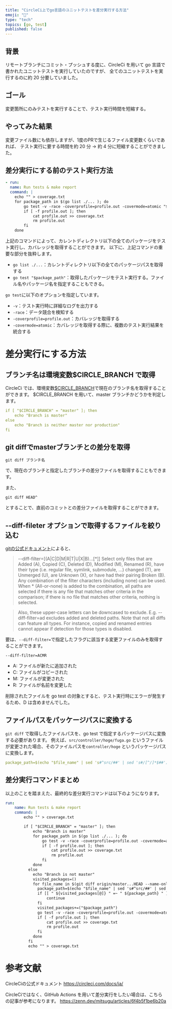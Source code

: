 ```yaml
---
title: "CircleCi上でgo言語のユニットテストを差分実行する方法"
emoji: "📙"
type: "tech"
topics: [go, test]
published: false
---
```


## 背景

リモートブランチにコミット・プッシュする度に、CircleCi を用いて go 言語で書かれたユニットテストを実行していたのですが、
全てのユニットテストを実行するのに約 20 分要していました。

## ゴール

変更箇所にのみテストを実行することで、テスト実行時間を短縮する。

## やってみた結果

変更ファイル数にも依存しますが、1度のPRで生じるファイル変更数くらいであれば、
テスト実行に要する時間を約 20 分 → 約 4 分に短縮することができました。

## 差分実行にする前のテスト実行方法

``` yaml
- run:
  name: Run tests & make report
  command: |
    echo "" > coverage.txt
    for package_path in $(go list ./... ); do
        go test -v -race -coverprofile=profile.out -covermode=atomic "$package_path"
        if [ -f profile.out ]; then
            cat profile.out >> coverage.txt
            rm profile.out
        fi
    done
```

上記のコマンドによって、カレントディレクトリ以下の全てのパッケージをテスト実行し、カバレッジを取得することができます。
以下に、上記コマンドの重要な部分を抜粋します。
- `go list ./...`：カレントディレクトリ以下の全てのパッケージパスを取得する
- `go test "$package_path"`：取得したパッケージをテスト実行する。ファイル名やパッケージ名を指定することもできる。

`go test`に以下のオプションを指定しています。
  - `-v`：テスト実行時に詳細なログを出力する
  - `-race`：データ競合を検知する
  - `-coverprofile=profile.out`：カバレッジを取得する
  - `-covermode=atomic`：カバレッジを取得する際に、複数のテスト実行結果を統合する


# 差分実行にする方法
## ブランチ名は環境変数$CIRCLE_BRANCH で取得

CircleCi では、環境変数[$CIRCLE_BRANCH](https://circleci.com/docs/ja/variables/)で現在のブランチ名を取得することができます。
$CIRCLE_BRANCH を用いて、master ブランチかどうかを判定します。

```yaml
if [ "$CIRCLE_BRANCH" = "master" ]; then
    echo "Branch is master"
else
    echo "Branch is neither master nor production"
fi
```

## git diffでmasterブランチとの差分を取得


```
git diff ブランチ名
```

で、現在のブランチと指定したブランチの差分ファイルを取得することもできます。

また、

```
git diff HEAD^
```

とすることで、直前のコミットとの差分ファイルを取得することができます。

## --diff-fileter オプションで取得するファイルを絞り込む

[gitの公式ドキュメント](https://git-scm.com/docs/git-diff)によると、

>  --diff-filter=[(A|C|D|M|R|T|U|X|B)…​[*]]
>   Select only files that are Added (A), Copied (C), Deleted (D), Modified (M), Renamed (R), have their type (i.e. regular file, symlink, submodule, …​) changed (T), are Unmerged (U), are Unknown (X), or have had their pairing Broken (B). Any combination of the filter characters (including none) can be used. When \* (All-or-none) is added to the combination, all paths are selected if there is any file that matches other criteria in the comparison; if there is no file that matches other criteria, nothing is selected.

> Also, these upper-case letters can be downcased to exclude. E.g. --diff-filter=ad excludes added and deleted paths.
> Note that not all diffs can feature all types. For instance, copied and renamed entries cannot appear if detection for those types is disabled.

要は、`--diff-filter=`で指定したフラグに該当する変更ファイルのみを取得することができます。

`--diff-filter=ACMR`

- A: ファイルが新たに追加された
- C: ファイルがコピーされた
- M: ファイルが変更された
- R: ファイルが名前を変更した

削除されたファイルを go test の対象とすると、テスト実行時にエラーが発生するため、D は含めませんでした。

## ファイルパスをパッケージパスに変換する
`git diff` で取得したファイルパスを、go test で指定するパッケージパスに変換する必要があります。
例えば、`src/controller/hoge/fuga.go` というファイルが変更された場合、そのファイルパスを`controller/hoge` というパッケージパスに変換します。

```yaml
package_path=$(echo "$file_name" | sed 's#^src/##' | sed 's#/[^/]*$##')
```


## 差分実行コマンドまとめ
以上のことを踏まえた、最終的な差分実行コマンドは以下のようになります。
```yaml
run:
    name: Run tests & make report
    command: |
        echo "" > coverage.txt

        if [ "$CIRCLE_BRANCH" = "master" ]; then
            echo "Branch is master"
            for package_path in $(go list ./... ); do
                go test -v -race -coverprofile=profile.out -covermode=atomic "$package_path"
                if [ -f profile.out ]; then
                    cat profile.out >> coverage.txt
                    rm profile.out
                fi
            done
          else
            echo "Branch is not master"
            visited_packages=()
            for file_name in $(git diff origin/master...HEAD --name-only --diff-filter=ACMR | grep "\.go$"); do
              package_path=$(echo "$file_name" | sed 's#^src/##' | sed 's#/[^/]*$##')
              if [[ " ${visited_packages[@]} " =~ " ${package_path} " ]]; then
                  continue
              fi
              visited_packages+=("$package_path")
              go test -v -race -coverprofile=profile.out -covermode=atomic "$package_path"
              if [ -f profile.out ]; then
                  cat profile.out >> coverage.txt
                  rm profile.out
              fi
            done
          fi
          echo "" > coverage.txt
```

# 参考文献

CircleCiの公式ドキュメント
https://circleci.com/docs/ja/

CircleCiではなく、GitHub Actions を用いて差分実行をしたい場合は、こちらの記事が参考になります。
https://zenn.dev/mitsugu/articles/6f4b5f1be6b20a
